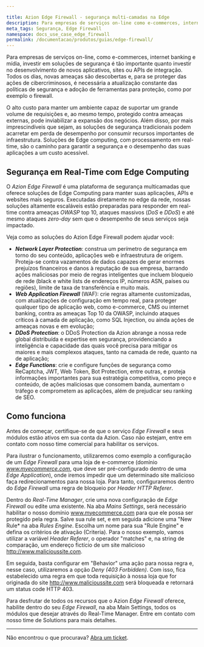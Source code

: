 ```yaml
---

title: Azion Edge Firewall - segurança multi-camadas na Edge
description: Para empresas de serviços on-line como e-commerces, internet banking e mídia, investir em soluções de segurança é tão importante quanto investir no desenvolvimento de novos aplicativos, sites ou APIs de integração.
meta_tags: Segurança, Edge Firewall
namespace: docs_use_case_edge_firewall
permalink: /documentacao/produtos/guias/edge-firewall/
---
```


Para empresas de serviços on-line, como e-commerces, internet banking e mídia, investir em soluções de segurança é tão importante quanto investir no desenvolvimento de novos aplicativos, sites ou APIs de integração. Todos os dias, novas ameaças são descobertas e, para se proteger das ações de cibercriminosos, é necessária a atualização constante das políticas de segurança e adoção de ferramentas para proteção, como por exemplo o firewall.

O alto custo para manter um ambiente capaz de suportar um grande volume de requisições e, ao mesmo tempo, protegido contra ameaças externas, pode inviabilizar a expansão dos negócios. Além disso, por mais imprescindíveis que sejam, as soluções de segurança tradicionais podem acarretar em perda de desempenho por consumir recursos importantes de infraestrutura. Soluções de Edge computing, com processamento em real-time, são o caminho para garantir a segurança e o desempenho das suas aplicações a um custo acessível.

## Segurança em Real-Time com Edge Computing

O _Azion Edge Firewall_ é uma plataforma de segurança multicamadas que oferece soluções de Edge Computing para manter suas aplicações, APIs e websites mais seguros. Executadas diretamente no edge da rede, nossas soluções altamente escaláveis estão preparadas para responder em real-time contra ameaças _OWASP_ top 10, ataques massivos (_DoS_ e _DDoS_) e até mesmo ataques _zero-day_ sem que o desempenho de seus serviços seja impactado.

Veja como as soluções do Azion Edge Firewall podem ajudar você:

* **_Network Layer Protection_**: construa um perímetro de segurança em torno do seu conteúdo, aplicações web e infraestrutura de origem. Proteja-se contra vazamentos de dados capazes de gerar enormes prejuízos financeiros e danos à reputação de sua empresa, barrando ações maliciosas por meio de regras inteligentes que incluem bloqueio de rede (black e white lists de endereços IP, números ASN, países ou regiões), limite de taxa de transferência e muito mais.
* **_Web Application Firewall_** (WAF): crie regras altamente customizadas, com atualizações de configuração em tempo real, para proteger qualquer tipo de aplicação web, como e-commerce, CMS ou internet banking, contra as ameaças Top 10 da OWASP, incluindo ataques críticos à camada de aplicação, como SQL Injection, ou ainda ações de ameaças novas e em evolução;
* **_DDoS Protection_**: o DDoS Protection da Azion abrange a nossa rede global distribuída e expertise em segurança, providenciando a inteligência e capacidade das quais você precisa para mitigar os maiores e mais complexos ataques, tanto na camada de rede, quanto na de aplicação;
* **_Edge Functions_**: crie e configure funções de segurança como ReCaptcha, JWT, Web Token, Bot Protection, entre outras, e proteja informações importantes para sua estratégia competitiva, como preço e conteúdo, de ações maliciosas que consomem banda, aumentam o tráfego e comprometem as aplicações, além de prejudicar seu ranking de SEO.

## Como funciona

Antes de começar, certifique-se de que o serviço _Edge Firewall_ e seus módulos estão ativos em sua conta da Azion. Caso não estejam, entre em contato com nosso time comercial para habilitar os serviços.

Para ilustrar o funcionamento, utilizaremos como exemplo a configuração de um _Edge Firewall_ para uma loja de e-commerce (domínio _www.myecommerce.com_, que deve ser pré-configurado dentro de uma _Edge Application_), onde iremos impedir que um determinado site malicioso faça redirecionamentos para nossa loja. Para tanto, configuraremos dentro do _Edge Firewall_ uma regra de bloqueio por _Header HTTP Referer_.

Dentro do _Real-Time Manager_, crie uma nova configuração de _Edge Firewall_ ou edite uma existente. Na aba _Mains Settings_, será necessário habilitar o nosso domínio www.myecommerce.com para que ele possa ser protegido pela regra. Salve sua rule set, e em seguida adicione uma "New Rule* na aba _Rules Engine_. Escolha um nome para sua "Rule Engine" e defina os critérios de ativação (Criteria). Para o nosso exemplo, vamos utilizar a variável _Header Referer_, o operador "matches" e, na string de comparação, um endereço fictício de um site malicioso http://www.malicioussite.com.

Em seguida, basta configurar em "Behavior" uma ação para nossa regra e, nesse caso, utilizaremos a opção _Deny (403 Forbidden)_. Com isso, fica estabelecido uma regra em que toda requisição à nossa loja que for originada do site http://www.malicioussite.com será bloqueada e retornará um status code HTTP 403.

Para desfrutar de todos os recursos que o Azion _Edge Firewall_ oferece, habilite dentro do seu _Edge Firewall_, na aba Main Settings, todos os módulos que desejar através do Real-Time Manager. Entre em contato com nosso time de Solutions para mais detalhes.

***

Não encontrou o que procurava? [Abra um ticket](https://tickets.azion.com/pt-BR/support/login/).
